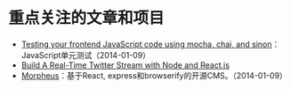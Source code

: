 # 重点关注的文章和项目

- [Testing your frontend JavaScript code using mocha, chai, and sinon](https://nicolas.perriault.net/code/2013/testing-frontend-javascript-code-using-mocha-chai-and-sinon/)：JavaScript单元测试（2014-01-09）
- [Build A Real-Time Twitter Stream with Node and React.js](https://scotch.io/tutorials/build-a-real-time-twitter-stream-with-node-and-react-js)
- [Morpheus](https://github.com/vesparny/morpheus)：基于React, express和browserify的开源CMS。（2014-01-09）
